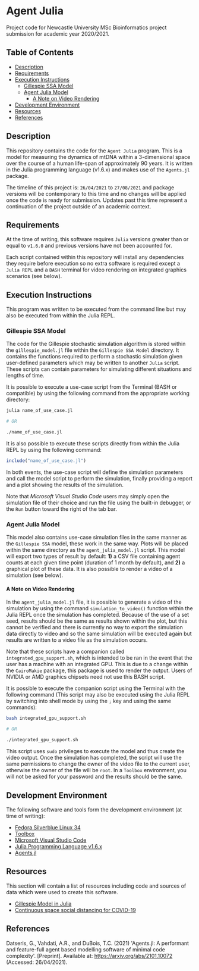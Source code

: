 # Agent Julia

Project code for Newcastle University MSc Bioinformatics project submission for
academic year 2020/2021.

## Table of Contents

- [Description](#description)
- [Requirements](#requirements)
- [Execution Instructions](#execution-instructions)
  - [Gillespie SSA Model](#gillespie-ssa-model)
  - [Agent Julia Model](#agent-julia-model)
    - [A Note on Video Rendering](#a-note-on-video-rendering)
- [Development Environment](#development-environment)
- [Resources](#resources)
- [References](#references)

## Description

This repository contains the code for the `Agent Julia` program. This is a model
for measuring the dynamics of mtDNA within a 3-dimensional space over the course
of a human life-span of approximately 90 years. It is written in the Julia
programming language (v1.6.x) and makes use of the `Agents.jl` package.

The timeline of this project is: `26/04/2021` to `27/08/2021` and package
versions will be contemporary to this time and no changes will be applied once
the code is ready for submission. Updates past this time represent a
continuation of the project outside of an academic context.

## Requirements

At the time of writing, this software requires `Julia` versions greater than or
equal to `v1.6.0` and previous versions have not been accounted for.

Each script contained within this repository will install any dependencies they
require before execution so no extra software is required except a `Julia REPL`
and a `BASH` terminal for video rendering on integrated graphics scenarios (see
below).

## Execution Instructions

This program was written to be executed from the command line but may also be
executed from within the Julia REPL.

### Gillespie SSA Model

The code for the Gillespie stochastic simulation algorithm is stored within the
`gillespie_model.jl` file within the `Gillespie SSA Model` directory. It
contains the functions required to perform a stochastic simulation given
user-defined parameters which may be written to another `Julia` script. These
scripts can contain parameters for simulating different situations and lengths
of time.

It is possible to execute a use-case script from the Terminal (BASH or
compatible) by using the following command from the appropriate working
directory:

```bash
julia name_of_use_case.jl

# OR

./name_of_use_case.jl
```

It is also possible to execute these scripts directly from within the Julia REPL
by using the following command:

```julia
include("name_of_use_case.jl")
```

In both events, the use-case script will define the simulation parameters and
call the model script to perform the simulation, finally providing a report and
a plot showing the results of the simulation.

Note that *Microsoft Visual Studio Code* users may simply open the simulation
file of their choice and run the file using the built-in debugger, or the `Run`
button toward the right of the tab bar.

### Agent Julia Model

This model also contains use-case simulation files in the same manner as the
`Gillespie SSA` model, these work in the same way. Plots will be placed within
the same directory as the `agent_julia_model.jl` script. This model will export
two types of result by default: **1)** a CSV file containing agent counts at
each given time point (duration of 1 month by default), and **2)** a graphical
plot of these data. It is also possible to render a video of a simulation (see
below).

#### A Note on Video Rendering

In the `agent_julia_model.jl` file, it is possible to generate a video of the
simulation by using the command `simulation_to_video()` function within the
Julia REPL once the simulation has completed. Because of the use of a set seed,
results should be the same as results shown within the plot, but this cannot be
verified and there is currently no way to export the simulation data directly to
video and so the same simulation will be executed again but results are written
to a video file as the simulation occurs.

Note that these scripts have a companion called `integrated_gpu_support.sh`,
which is intended to be ran in the event that the user has a machine with an
integrated GPU. This is due to a change within the `CairoMakie` package, this
package is used to render the output. Users of NVIDIA or AMD graphics chipsets
need not use this BASH script.

It is possible to execute the companion script using the Terminal with the
following command (This script may also be executed using the Julia REPL by
switching into shell mode by using the `;` key and using the same commands):

```bash
bash integrated_gpu_support.sh

# OR

./integrated_gpu_support.sh
```

This script uses `sudo` privileges to execute the model and thus create the
video output. Once the simulation has completed, the script will use the same
permissions to change the owner of the video file to the current user, otherwise
the owner of the file will be `root`. In a `Toolbox` environment, you will not
be asked for your password and the results should be the same.

## Development Environment

The following software and tools form the development environment (at
time of writing):

- [Fedora Silverblue Linux 34](https://silverblue.fedoraproject.org/)
- [Toolbox](https://github.com/containers/toolbox)
- [Microsoft Visual Studio Code](https://code.visualstudio.com/)
- [Julia Programming Language v1.6.x](https://julialang.org/)
- [Agents.jl](https://juliadynamics.github.io/Agents.jl/stable/)

## Resources

This section will contain a list of resources including code and sources of data
which were used to create this software.

- [Gillespie Model in Julia](https://nextjournal.com/bebi5009/gillespie-julia)
- [Continuous space social distancing for COVID-19](https://git.io/Jc1w6)

## References

Datseris, G., Vahdati, A.R., and DuBois, T.C. (2021) 'Agents.jl: A performant
and feature-full agent based modelling software of minimal code complexity'.
[Preprint]. Available at: <https://arxiv.org/abs/2101.10072>
(Accessed: 26/04/2021).
